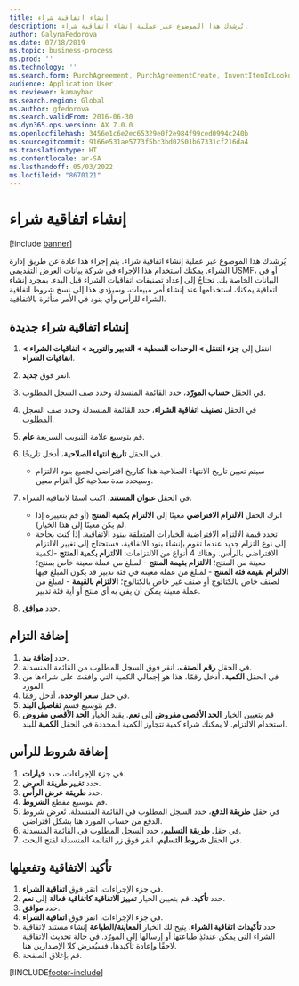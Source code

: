 ```yaml
---
title: إنشاء اتفاقية شراء
description: يُرشدك هذا الموضوع عبر عملية إنشاء اتفاقية شراء.
author: GalynaFedorova
ms.date: 07/18/2019
ms.topic: business-process
ms.prod: ''
ms.technology: ''
ms.search.form: PurchAgreement, PurchAgreementCreate, InventItemIdLookupSimple, AgreementConfirmRunForm, PurchAgreementHistory
audience: Application User
ms.reviewer: kamaybac
ms.search.region: Global
ms.author: gfedorova
ms.search.validFrom: 2016-06-30
ms.dyn365.ops.version: AX 7.0.0
ms.openlocfilehash: 3456e1c6e2ec65329e0f2e984f99ced0994c240b
ms.sourcegitcommit: 9166e531ae5773f5bc3bd02501b67331cf216da4
ms.translationtype: HT
ms.contentlocale: ar-SA
ms.lasthandoff: 05/03/2022
ms.locfileid: "8670121"
---
```

# <a name="create-a-purchase-agreement"></a>إنشاء اتفاقية شراء

[!include [banner](../../includes/banner.md)]

يُرشدك هذا الموضوع عبر عملية إنشاء اتفاقية شراء. يتم إجراء هذا عادة عن طريق إدارة الشراء. يمكنك استخدام هذا الإجراء في شركة بيانات العرض التقديمي USMF، أو في البيانات الخاصة بك. تحتاجُ إلى إعداد تصنيفات اتفاقيات الشراء قبل البدء. بمجرد إنشاء اتفاقية يمكنك استخدامها عند إنشاء أمر مبيعات، وسيؤدي هذا إلى نسخ شروط اتفاقية الشراء للرأس وأي بنود في الأمر متأثرة بالاتفاقية.


## <a name="create-a-new-purchase-agreement"></a>إنشاء اتفاقية شراء جديدة
1. انتقل إلى **جزء التنقل > الوحدات النمطية > التدبير والتوريد > اتفاقيات الشراء > اتفاقيات الشراء**.
2. انقر فوق **جديد**.
3. في الحقل **حساب المورّد**، حدد القائمة المنسدلة وحدد صف السجل المطلوب.
4. في الحقل **تصنيف اتفاقية الشراء‬**، حدد القائمة المنسدلة وحدد صف السجل المطلوب.
5. قم بتوسيع علامة التبويب السريعة **عام**.
6. في الحقل **تاريخ انتهاء الصلاحية**، أدخل تاريخًا.

    - سيتم تعيين تاريخ الانتهاء الصلاحية هذا كتاريخ افتراضي لجميع بنود الالتزام وسيحدد مدة صلاحية كل التزام معين.  

7. في الحقل **عنوان المستند**، اكتب اسمًا لاتفاقية الشراء.

    - اترك الحقل **الالتزام الافتراضي** معينًا إلى **الالتزام بكمية المنتج** (أو قم بتغييره إذا لم يكن معينًا إلى هذا الخيار).  
    - تحدد قيمة الالتزام الافتراضية الخيارات المتعلقة ببنود الاتفاقية. إذا كنت بحاجة إلى نوع التزام جديد عندما تقوم بإنشاء بنود الاتفاقية، فستحتاج إلى تغيير الالتزام الافتراضي بالرأس. وهناك 4 أنواع من الالتزامات: **الالتزام بكمية المنتج** -لكمية معينة من المنتج؛ **الالتزام بقيمة المنتج** - لمبلغ من عملة معينة خاص بمنتج؛ **الالتزام بقيمة فئة المنتج** - لمبلغ من عملة معينة في فئة تدبير قد يكون المبلغ فيها لصنف خاص بالكتالوج أو صنف غير خاص بالكتالوج؛ **الالتزام بالقيمة** - لمبلغ من عملة معينة يمكن أن يفي به أي منتج أو أية فئة تدبير.  

8. حدد **موافق**.

## <a name="add-a-commitment"></a>إضافة التزام
1. حدد **إضافة بند**.
2. في الحقل **رقم الصنف**، انقر فوق السجل المطلوب من القائمة المنسدلة.
3. في الحقل **الكمية**، أدخل رقمًا. هذا هو إجمالي الكمية التي وافقتَ على شراءها من المورد.  
4. في حقل **سعر الوحدة**، أدخل رقمًا.
5. قم بتوسيع قسم **تفاصيل البند**.
6. قم بتعيين الخيار **الحد الأقصى مفروض** إلى **نعم**. يقيد الخيار **الحد الأقصى مفروض** استخدام الالتزام. لا يمكنك شراء كمية تتجاوز الكمية المحددة في الحقل **الكمية** للبند.  

## <a name="add-header-conditions"></a>إضافة شروط للرأس
1. في جزء الإجراءات، حدد **خيارات**.
2. حدد **تغيير طريقة العرض**.
3. حدد **طريقة عرض الرأس**.
4. قم بتوسيع مقطع **الشروط**.
5. في حقل **طريقة الدفع**، حدد السجل المطلوب في القائمة المنسدلة. تُعرض شروط الدفع من حساب المورد هنا بشكل افتراضي.  
6. في حقل **طريقة التسليم**، حدد السجل المطلوب في القائمة المنسدلة.
7. في الحقل **شروط التسليم**، انقر فوق زر القائمة المنسدلة لفتح البحث.

## <a name="confirm-and-activate-the-agreement"></a>تأكيد الاتفاقية وتفعيلها
1. في جزء الإجراءات، انقر فوق **اتفاقية الشراء**.
2. حدد **تأكيد**. قم بتعيين الخيار **تمييز الاتفاقية كاتفاقية فعالة** إلى **نعم**.  
3. حدد **موافق**.
4. في جزء الإجراءات، انقر فوق **اتفاقية الشراء**.
5. حدد **تأكيدات اتفاقية الشراء**. يتيح لك الخيار **المعاينة/الطباعة** إنشاء مستند لاتفاقية الشراء التي يمكن عندئذٍ طباعتها أو إرسالها إلى المورّد. في حالة تحديث الاتفاقية لاحقًا وإعادة تأكيدها، فسيُعرض كلا الإصدارين هنا.  
6. قم بإغلاق الصفحة.



[!INCLUDE[footer-include](../../../includes/footer-banner.md)]